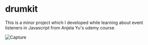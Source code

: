 # drumkit
This is a minor project which I developed while learning about event listeners in Javascript from Anjela Yu's udemy course. 

![Capture](https://user-images.githubusercontent.com/61964317/134386249-78986a8b-adae-46fa-b3c4-cbe30b36663f.JPG)
